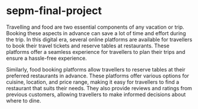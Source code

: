 # sepm-final-project

Travelling and food are two essential components of any
vacation or trip. Booking these aspects in advance can save
a lot of time and effort during the trip. In this digital era,
several online platforms are available for travellers to book
their travel tickets and reserve tables at restaurants. These
platforms offer a seamless experience for travellers to plan
their trips and ensure a hassle-free experience.

Similarly, food booking platforms allow travellers to
reserve tables at their preferred restaurants in advance.
These platforms offer various options for cuisine, location,
and price range, making it easy for travellers to find a
restaurant that suits their needs. They also provide reviews
and ratings from previous customers, allowing travellers to
make informed decisions about where to dine.
